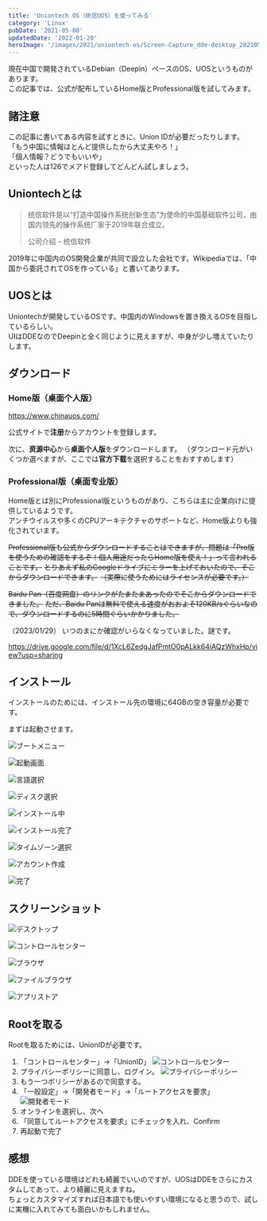 ```yaml
---
title: 'Uniontech OS（统信UOS）を使ってみる'
category: 'Linux'
pubDate: '2021-05-08'
updatedDate: '2022-01-20'
heroImage: '/images/2021/uniontech-os/Screen-Capture_dde-desktop_20210508151556.png'
---
```


現在中国で開発されているDebian（Deepin）ベースのOS、UOSというものがあります。  
この記事では、公式が配布しているHome版とProfessional版を試してみます。

## 諸注意

この記事に書いてある内容を試すときに、Union IDが必要だったりします。  
「もう中国に情報ほとんど提供したから大丈夫やろ！」  
「個人情報？どうでもいいや」  
といった人は126でメアド登録してどんどん試しましょう。

## Uniontechとは

> 统信软件是以“打造中国操作系统创新生态”为使命的中国基础软件公司，由国内领先的操作系统厂家于2019年联合成立。
>
> 公司介绍 – 统信软件

2019年に中国内のOS開発企業が共同で設立した会社です。Wikipediaでは、「中国から委託されてOSを作っている」と書いてあります。

## UOSとは

Uniontechが開発しているOSです。中国内のWindowsを置き換えるOSを目指しているらしい。  
UIはDDEなのでDeepinと全く同じように見えますが、中身が少し増えていたりします。

## ダウンロード

### Home版（桌面个人版）

https://www.chinauos.com/

公式サイトで**注册**からアカウントを登録します。

次に、**资源中心**から**桌面个人版**をダウンロードします。
（ダウンロード元がいくつか選べますが、ここでは**官方下载**を選択することをおすすめします）

### Professional版（桌面专业版）

Home版とは別にProfessional版というものがあり、こちらは主に企業向けに提供しているようです。  
アンチウイルスや多くのCPUアーキテクチャのサポートなど、Home版よりも強化されています。

~~Professional版も公式からダウンロードすることはできますが、問題は「Pro版を使うための確認をするぞ！個人用途だったらHome版を使え！」って言われることです。~~
~~とりあえず私のGoogleドライブにミラーを上げておいたので、そこからダウンロードできます。~~
~~（実際に使うためにはライセンスが必要です。）~~

~~Baidu Pan（百度网盘）のリンクがたまたまあったのでそこからダウンロードできました。~~
~~ただ、Baidu Panは無料で使える速度がおおよそ120KB/sぐらいなので、ダウンロードするのに5時間ぐらいかかりました。~~

（2023/01/29）
いつのまにか確認がいらなくなっていました。謎です。

https://drive.google.com/file/d/1XcL6ZedgJafPmtO0pALkk64iAQzWhxHp/view?usp=sharing

## インストール

インストールのためには、インストール先の環境に64GBの空き容量が必要です。

まずは起動させます。

![ブートメニュー](/images/2021/uniontech-os/uins1.jpg)

![起動画面](/images/2021/uniontech-os/uins2.jpg)

![言語選択](/images/2021/uniontech-os/uins3.jpg)

![ディスク選択](/images/2021/uniontech-os/uins4.jpg)

![インストール中](/images/2021/uniontech-os/uins5.jpg)

![インストール完了](/images/2021/uniontech-os/uins6.jpg)

![タイムゾーン選択](/images/2021/uniontech-os/uins7.jpg)

![アカウント作成](/images/2021/uniontech-os/uins8.jpg)

![完了](/images/2021/uniontech-os/uins9.jpg)

## スクリーンショット

![デスクトップ](/images/2021/uniontech-os/Screen-Capture_dde-desktop_20210508151556.png)

![コントロールセンター](/images/2021/uniontech-os/Screen-Capture_20210508152131.png)

![ブラウザ](/images/2021/uniontech-os/Screen-Capture_20210508154053.png)

![ファイルブラウザ](/images/2021/uniontech-os/Screen-Capture_20210508154442.png)

![アプリストア](/images/2021/uniontech-os/Screen-Capture_20210508154848.png)

## Rootを取る

Rootを取るためには、UnionIDが必要です。

1. 「コントロールセンター」→「UnionID」
![コントロールセンター](/images/2021/uniontech-os/uroot1.png)
2. プライバシーポリシーに同意し、ログイン。
![プライバシーポリシー](/images/2021/uniontech-os/uroot2.png)
3. もう一つポリシーがあるので同意する。
4. 「一般設定」→「開発者モード」→「ルートアクセスを要求」
![開発者モード](/images/2021/uniontech-os/uroot4.png)
5. オンラインを選択し、次へ
6. 「同意してルートアクセスを要求」にチェックを入れ、Confirm
7. 再起動で完了

## 感想

DDEを使っている環境はどれも綺麗でいいのですが、UOSはDDEをさらにカスタムしてあって、より綺麗に見えますね。  
ちょっとカスタマイズすれば日本語でも使いやすい環境になると思うので、試しに実機に入れてみても面白いかもしれません。

